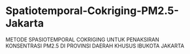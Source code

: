 # Spatiotemporal-Cokriging-PM2.5-Jakarta
METODE SPASIOTEMPORAL COKRIGING  UNTUK PENAKSIRAN KONSENTRASI PM2.5  DI PROVINSI DAERAH KHUSUS IBUKOTA JAKARTA
